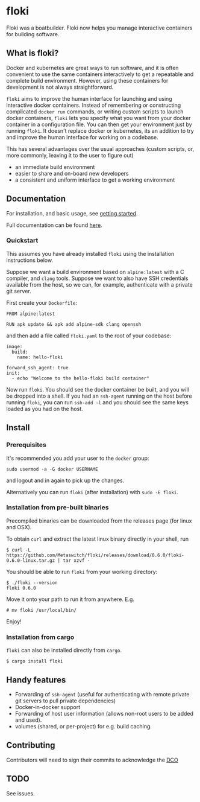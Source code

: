 # floki

Floki was a boatbuilder. Floki now helps you manage interactive containers for building software.

## What is floki?

Docker and kubernetes are great ways to run software, and it is often convenient to use the same containers interactively to get a repeatable and complete build environment. However, using these containers for development is not always straightforward.

`floki` aims to improve the human interface for launching and using interactive docker containers. Instead of remembering or constructing complicated `docker run` commands, or writing custom scripts to launch docker containers, `floki` lets you specify what you want from your docker container in a configuration file. You can then get your environment just by running `floki`. It doesn't replace docker or kubernetes, its an addition to try and improve the human interface for working on a codebase.

This has several advantages over the usual approaches (custom scripts, or, more commonly, leaving it to the user to figure out)

- an immediate build environment
- easier to share and on-board new developers
- a consistent and uniform interface to get a working environment

## Documentation

For installation, and basic usage, see [getting started](https://metaswitch.github.io/floki/documentation/getting-started/).

Full documentation can be found [here](https://metaswitch.github.io/floki/).

### Quickstart

This assumes you have already installed `floki` using the installation instructions below.

Suppose we want a build environment based on `alpine:latest` with a C compiler, and `clang` tools. Suppose we want to also have SSH credentials available from the host, so we can, for example, authenticate with a private git server.

First create your `Dockerfile`:

```
FROM alpine:latest

RUN apk update && apk add alpine-sdk clang openssh
```

and then add a file called `floki.yaml` to the root of your codebase:


```
image:
  build:
    name: hello-floki

forward_ssh_agent: true
init:
  - echo "Welcome to the hello-floki build container"
```

Now run `floki`. You should see the docker container be built, and you will be dropped into a shell. If you had an `ssh-agent` running on the host before running `floki`, you can run `ssh-add -l` and you should see the same keys loaded as you had on the host.

## Install

### Prerequisites

It's recommended you add your user to the `docker` group:

```
sudo usermod -a -G docker USERNAME
```

and logout and in again to pick up the changes.

Alternatively you can run `floki` (after installation) with `sudo -E floki`.

### Installation from pre-built binaries

Precompiled binaries can be downloaded from the releases page (for linux and OSX).

To obtain `curl` and extract the latest linux binary directly in your shell, run

```
$ curl -L https://github.com/Metaswitch/floki/releases/download/0.6.0/floki-0.6.0-linux.tar.gz | tar xzvf -
```

You should be able to run `floki` from your working directory:

```
$ ./floki --version
floki 0.6.0
```

Move it onto your path to run it from anywhere. E.g.

```
# mv floki /usr/local/bin/
```

Enjoy!

### Installation from cargo

`floki` can also be installed directly from `cargo`.

```
$ cargo install floki
```

## Handy features

- Forwarding of `ssh-agent` (useful for authenticating with remote private git servers to pull private dependencies)
- Docker-in-docker support
- Forwarding of host user information (allows non-root users to be added and used).
- volumes (shared, or per-project) for e.g. build caching.

## Contributing

Contributors will need to sign their commits to acknowledge the [DCO](DCO)

## TODO

See issues.
